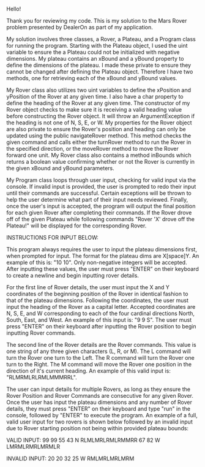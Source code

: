 Hello!

Thank you for reviewing my code. This is my solution to the Mars Rover problem presented by DealerOn as part of my application.

My solution involves three classes, a Rover, a Plateau, and a Program class for running the program. Starting with the Plateau object,
I used the uint variable to ensure the a Plateau could not be initialized with negative dimensions. My plateau contains an xBound
and a yBound property to define the dimensions of the plateau. I made these private to ensure they cannot be changed after defining
the Plateau object. Therefore I have two methods, one for retrieving each of the xBound and yBound values.

My Rover class also utilizes two uint variables to define the xPosition and yPosition of the Rover at any given time. I also have a 
char property to define the heading of the Rover at any given time. The constructor of my Rover object checks to make sure it is
receiving a valid heading value before constructing the Rover object. It will throw an ArgumentException if the heading is not one of
N, S, E, or W. My properties for the Rover object are also private to ensure the Rover's position and heading can only be updated using
the public navigateRover method. This method checks the given command and calls either the turnRover method to run the Rover in the 
specified direction, or the moveRover method to move the Rover forward one unit. My Rover class also contains a method inBounds which
returns a boolean value confirming whether or not the Rover is currently in the given xBound and yBound parameters.

My Program class loops through user input, checking for valid input via the console. If invalid input is provided, the user is prompted
to redo their input until their commands are successful. Certain exceptions will be thrown to help the user determine what part of 
their input needs reviewed. Finally, once the user's input is accepted, the program will output the final position for each given
Rover after completing their commands. If the Rover drove off of the given Plateau while following commands "Rover 'X' drove off the 
Plateau!" will be displayed for the corresponding Rover.


INSTRUCTIONS FOR INPUT BELOW:

This program always requires the user to input the plateau dimensions first, when prompted for input. The format for the plateau dims
are X[space]Y. An example of this is: "10 10". Only non-negative integers will be accepted. After inputting these values, the user must
press "ENTER" on their keyboard to create a newline and begin inputting rover details.

For the first line of Rover details, the user must input the X and Y coordinates of the beginning position of the Rover in identical
fashion to that of the plateau dimensions. Following the coordinates, the user must input the heading of the Rover as a capital letter.
Accepted coordinates are N, S, E, and W corresponding to each of the four cardinal directions North, South, East, and West. An example
of this input is: "9 9 S". The user must press "ENTER" on their keyboard after inputting the Rover position to begin inputting Rover commands.

The second line of the Rover details are the Rover commands. This value is one string of any three given characters (L, R, or M). The
L command will turn the Rover one turn to the Left. The R command will turn the Rover one turn to the Right. The M command will move
the Rover one position in the direction of it's current heading. An example of this valid input is: "RLMRMLRLRMLMMMRRL".

The user can input details for multiple Rovers, as long as they ensure the Rover Position and Rover Commands are consecutive for
any given Rover. Once the user has input the plateau dimensions and any number of Rover details, they must press "ENTER" on their keyboard
and type "run" in the console, followed by "ENTER" to execute the program. An example of a full, valid user input for two rovers is
shown below followed by an invalid input due to Rover starting position not being within provided plateau bounds:

VALID INPUT:
99 99
55 43 N
RLMLMRLRMLRMMRR
67 82 W
LMRMLRMRLMRMLR

INVALID INPUT:
20 20
32 25 W
RMLMRLMRLMRM